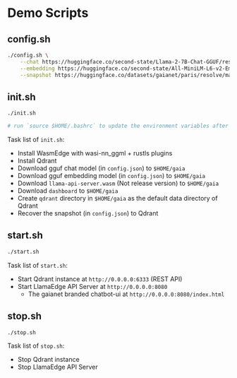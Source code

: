 # Demo Scripts

## config.sh

```bash
./config.sh \
    --chat https://huggingface.co/second-state/Llama-2-7B-Chat-GGUF/resolve/main/Llama-2-7b-chat-hf-Q5_K_M.gguf \
    --embedding https://huggingface.co/second-state/All-MiniLM-L6-v2-Embedding-GGUF/resolve/main/all-MiniLM-L6-v2-ggml-model-f16.gguf \
    --snapshot https://huggingface.co/datasets/gaianet/paris/resolve/main/paris_4096_llama2-7b.snapshot
```

## init.sh

```bash
./init.sh

# run `source $HOME/.bashrc` to update the environment variables after running `init.sh`
```

Task list of `init.sh`:

- Install WasmEdge with wasi-nn_ggml + rustls plugins
- Install Qdrant
- Download gguf chat model (in `config.json`) to `$HOME/gaia`
- Download gguf embedding model (in `config.json`) to `$HOME/gaia`
- Download `llama-api-server.wasm` (Not release version) to `$HOME/gaia`
- Download `dashboard` to `$HOME/gaia`
- Create `qdrant` directory in `$HOME/gaia` as the default data directory of Qdrant
- Recover the snapshot (in `config.json`) to Qdrant

## start.sh

```bash
./start.sh
```

Task list of `start.sh`:

- Start Qdrant instance at `http://0.0.0.0:6333` (REST API)
- Start LlamaEdge API Server at `http://0.0.0.0:8080`
  - The gaianet branded chatbot-ui at `http://0.0.0.0:8080/index.html`

## stop.sh

```bash
./stop.sh
```

Task list of `stop.sh`:

- Stop Qdrant instance
- Stop LlamaEdge API Server
